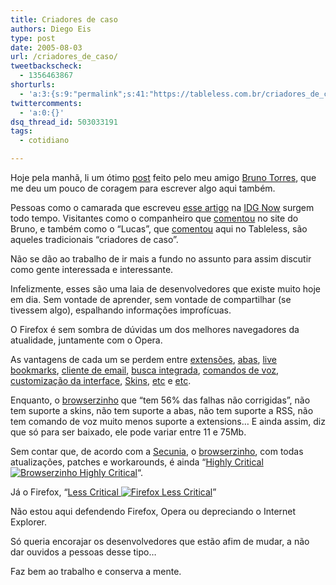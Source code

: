 ```yaml
---
title: Criadores de caso
authors: Diego Eis
type: post
date: 2005-08-03
url: /criadores_de_caso/
tweetbackscheck:
  - 1356463867
shorturls:
  - 'a:3:{s:9:"permalink";s:41:"https://tableless.com.br/criadores_de_caso";s:7:"tinyurl";s:26:"https://tinyurl.com/3es4gvd";s:4:"isgd";s:19:"https://is.gd/c3ud6g";}'
twittercomments:
  - 'a:0:{}'
dsq_thread_id: 503033191
tags:
  - cotidiano

---
```

Hoje pela manhã, li um ótimo [post][1] feito pelo meu amigo [Bruno Torres][2], que me deu um pouco de coragem para escrever algo aqui também. 

Pessoas como o camarada que escreveu [esse artigo][3] na [IDG Now][4] surgem todo tempo. Visitantes como o companheiro que [comentou][5] no site do Bruno, e também como o &#8220;Lucas&#8221;, que [comentou][6] aqui no Tableless, são aqueles tradicionais &#8220;criadores de caso&#8221;.
  

  
Não se dão ao trabalho de ir mais a fundo no assunto para assim discutir como gente interessada e interessante.
  
Infelizmente, esses são uma laia de desenvolvedores que existe muito hoje em dia. Sem vontade de aprender, sem vontade de compartilhar (se tivessem algo), espalhando informações improfícuas. 

O Firefox é sem sombra de dúvidas um dos melhores navegadores da atualidade, juntamente com o Opera.
  
As vantagens de cada um se perdem entre [extensões][7], [abas][8], [live bookmarks][9], [cliente de email][10], [busca integrada][11], [comandos de voz][12], [customização da interface][13], [Skins][14], [etc][15] e [etc][16].
  
Enquanto, o [browserzinho][17] que &#8220;tem 56% das falhas não corrigidas&#8221;, não tem suporte a skins, não tem suporte a abas, não tem suporte a RSS, não tem comando de voz muito menos suporte a extensions&#8230; E ainda assim, diz que só para ser baixado, ele pode variar entre 11 e 75Mb.
  
Sem contar que, de acordo com a [Secunia][18], o [browserzinho][17], com todas atualizações, patches e workarounds, é ainda &#8220;[Highly Critical ![Browserzinho Highly Critical][19]][20]&#8220;.
  
Já o Firefox, &#8220;[Less Critical ![Firefox Less Critical][21]][22]&#8221; 

Não estou aqui defendendo Firefox, Opera ou depreciando o Internet Explorer.
  
Só queria encorajar os desenvolvedores que estão afim de mudar, a não dar ouvidos a pessoas desse tipo&#8230;
  
Faz bem ao trabalho e conserva a mente.

 [1]: https://www.brunotorres.net/web/leitores-de-titulos
 [2]: https://brunotorres.net/
 [3]: https://idgnow.uol.com.br/AdPortalv5/SegurancaInterna_010805.html
 [4]: https://idgnow.uol.com.br/AdPortalv5/default.aspx
 [5]: https://www.brunotorres.net/web/primeiro-beta-internet-explorer-7#comentarios
 [6]: https://tableless.com.br/?internet_explorer7#comentarios
 [7]: https://addons.mozilla.org/extensions/?application=firefox
 [8]: https://www.mozilla.org/products/firefox/tabbed-browsing
 [9]: https://www.mozilla.org/products/firefox/live-bookmarks
 [10]: https://www.opera.com/support/service/m2/index.dml
 [11]: https://www.mozilla.org/products/firefox/search
 [12]: https://www.opera.com/voice/
 [13]: https://www.opera.com/support/tutorials/flash/skins/
 [14]: https://www.opera.com/products/desktop/customize/
 [15]: https://www.mozilla.org/products/firefox/releases/1.0.6.html
 [16]: https://www.opera.com/features/
 [17]: https://www.microsoft.com/windows/ie/default.mspx
 [18]: https://secunia.com/
 [19]: https://secunia.com/gfx/crit_4.gif
 [20]: https://secunia.com/product/11/?period=2005
 [21]: https://secunia.com/gfx/crit_2.gif
 [22]: https://secunia.com/product/4227/?period=2005